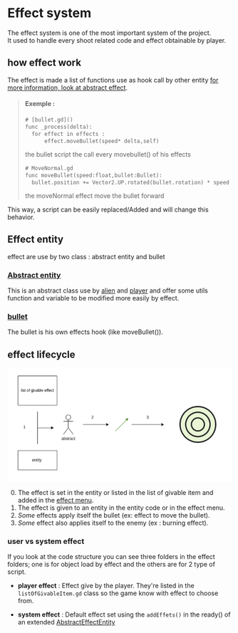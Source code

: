 # Effect system
The effect system is one of the most important system of the project.  
It used to handle every shoot related code and effect obtainable by player. 

## how effect work
The effect is made a list of functions use as hook call by other entity [for more information, look at abstract effect](<abstract effect.md>).

>#### Exemple :
> ```gdscript
># [bullet.gd]()
>func _process(delta):
>	for effect in effects :
>		effect.moveBullet(speed* delta,self)
>```
> the bullet script the call every movebullet() of his effects
>```gdscript
># MoveNormal.gd
>func moveBullet(speed:float,bullet:Bullet):
>	bullet.position += Vector2.UP.rotated(bullet.rotation) * speed
>
>```
> the moveNormal effect move the bullet forward  

This way, a script can be easily replaced/Added and will change this behavior.

## Effect entity
effect are use by two class : abstract entity and bullet
### [Abstract entity](<abstract effect.md>) 
This is an abstract class use by [alien](<base alien.md>) and [player](../other/player.md) and offer some utils function and variable to be modified more easily by effect.
### [bullet](../other/bullet.md)
The bullet is his own effects hook (like moveBullet()).

## effect lifecycle
![](../../../asset/effect_system.png)

0. The effect is set in the entity or listed in the list of givable item and added in the [effect menu](<../menu/effect menu.md>).
1. The effect is given to an entity in the entity code or in the effect menu.
2. *Some* effects apply itself the bullet (ex: effect to move the bullet).
3. *Some* effect also applies itself to the enemy (ex : burning effect).

### user vs system effect
If you look at the code structure you can see three folders in the effect folders; one is for object load by effect and the others are for 2 type of script.
- **player effect** : Effect give by the player. They're listed in the `listOfGivableItem.gd` class so the game know with effect to choose from.

- **system effect** : Default effect set using the `addEffets()` in the ready() of an extended [AbstractEffectEntity](<abstract effect entity.md>)
